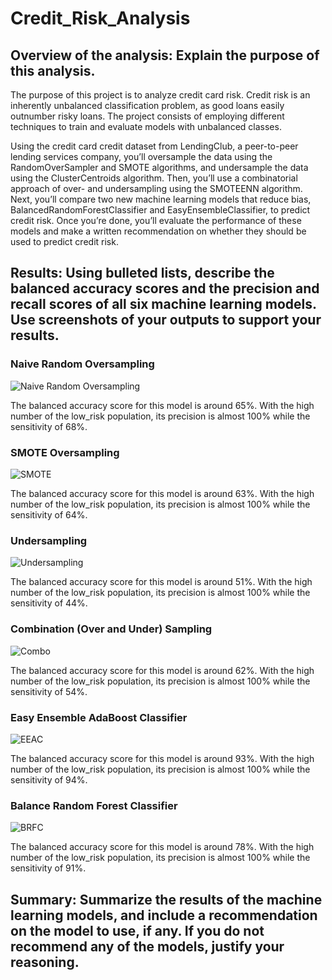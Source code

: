 # Credit_Risk_Analysis

## Overview of the analysis: Explain the purpose of this analysis.

The purpose of this project is to analyze credit card risk. Credit risk is an inherently unbalanced classification problem, as good loans easily outnumber risky loans. The project consists of employing different techniques to train and evaluate models with unbalanced classes. 

Using the credit card credit dataset from LendingClub, a peer-to-peer lending services company, you’ll oversample the data using the RandomOverSampler and SMOTE algorithms, and undersample the data using the ClusterCentroids algorithm. Then, you’ll use a combinatorial approach of over- and undersampling using the SMOTEENN algorithm. Next, you’ll compare two new machine learning models that reduce bias, BalancedRandomForestClassifier and EasyEnsembleClassifier, to predict credit risk. Once you’re done, you’ll evaluate the performance of these models and make a written recommendation on whether they should be used to predict credit risk.

## Results: Using bulleted lists, describe the balanced accuracy scores and the precision and recall scores of all six machine learning models. Use screenshots of your outputs to support your results.

### Naive Random Oversampling

![Naive Random Oversampling](https://github.com/Monsaiaung/Credit_Risk_Analysis/blob/42d4bdb94c51a16727668b3080b83287c9a39a21/images/Naive%20Random%20Oversampling.png)

The balanced accuracy score for this model is around 65%. With the high number of the low_risk population, its precision is almost 100% while the sensitivity of 68%.

### SMOTE Oversampling

![SMOTE](https://github.com/Monsaiaung/Credit_Risk_Analysis/blob/42d4bdb94c51a16727668b3080b83287c9a39a21/images/SMOTE%20Oversampling.png)

The balanced accuracy score for this model is around 63%. With the high number of the low_risk population, its precision is almost 100% while the sensitivity of 64%.

### Undersampling

![Undersampling](https://github.com/Monsaiaung/Credit_Risk_Analysis/blob/42d4bdb94c51a16727668b3080b83287c9a39a21/images/Undersampling.png)

The balanced accuracy score for this model is around 51%. With the high number of the low_risk population, its precision is almost 100% while the sensitivity of 44%.

### Combination (Over and Under) Sampling

![Combo](https://github.com/Monsaiaung/Credit_Risk_Analysis/blob/42d4bdb94c51a16727668b3080b83287c9a39a21/images/Combination%20(Over%20and%20Under)%20Sampling.png)

The balanced accuracy score for this model is around 62%. With the high number of the low_risk population, its precision is almost 100% while the sensitivity of 54%.

### Easy Ensemble AdaBoost Classifier

![EEAC](https://github.com/Monsaiaung/Credit_Risk_Analysis/blob/42d4bdb94c51a16727668b3080b83287c9a39a21/images/Easy%20Ensemble%20AdaBoost%20Classifier.png)

The balanced accuracy score for this model is around 93%. With the high number of the low_risk population, its precision is almost 100% while the sensitivity of 94%.

### Balance Random Forest Classifier

![BRFC](https://github.com/Monsaiaung/Credit_Risk_Analysis/blob/42d4bdb94c51a16727668b3080b83287c9a39a21/images/Balanced%20Random%20Forest%20Classifier.png)

The balanced accuracy score for this model is around 78%. With the high number of the low_risk population, its precision is almost 100% while the sensitivity of 91%.

## Summary: Summarize the results of the machine learning models, and include a recommendation on the model to use, if any. If you do not recommend any of the models, justify your reasoning.
